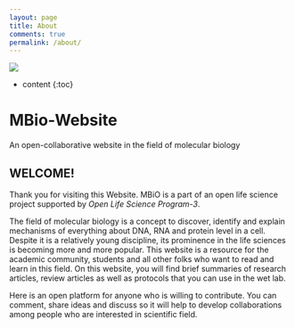 ```yaml
---
layout: page
title: About
comments: true
permalink: /about/
---
```

![](https://user-images.githubusercontent.com/78427322/117457772-3e293880-af52-11eb-8943-5e2deda245ea.jpg)

* content
{:toc}

# MBio-Website
An open-collaborative website in the field of molecular biology

## WELCOME!
Thank you for visiting this Website. MBiO is a part of an open life science project supported by *Open Life Science Program-3*. 

The field of molecular biology is a concept to discover, identify and explain mechanisms of everything about DNA, RNA and protein level in a cell. Despite it is a relatively young discipline, its prominence in the life sciences is becoming more and more popular. This website is a resource for the academic community, students and all other folks who want to read and learn in this field. On this website, you will find brief summaries of research articles, review articles as well as protocols that you can use in the wet lab. 

Here is an open platform for anyone who is willing to contribute. You can comment, share ideas and discuss so it will help to develop collaborations among people who are interested in scientific field. 





